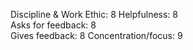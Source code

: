 Discipline & Work Ethic:    8
Helpfulness:                8		
Asks for feedback:			8		
Gives feedback:				8
Concentration/focus:        9